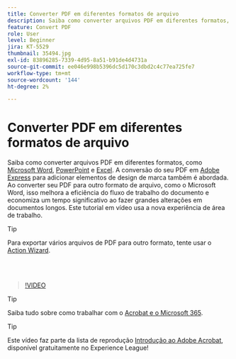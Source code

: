 ```yaml
---
title: Converter PDF em diferentes formatos de arquivo
description: Saiba como converter arquivos PDF em diferentes formatos, como Microsoft Word, Excel ou PowerPoint
feature: Convert PDF
role: User
level: Beginner
jira: KT-5529
thumbnail: 35494.jpg
exl-id: 83896285-7339-4d95-8a51-b91de4d4731a
source-git-commit: ee046e998b5396dc5d170c3dbd2c4c77ea725fe7
workflow-type: tm+mt
source-wordcount: '144'
ht-degree: 2%

---
```


# Converter PDF em diferentes formatos de arquivo

Saiba como converter arquivos PDF em diferentes formatos, como [Microsoft Word](https://www.adobe.com/br/acrobat/online/pdf-to-word.html), [PowerPoint](https://www.adobe.com/br/acrobat/online/pdf-to-ppt.html) e [Excel](https://www.adobe.com/br/acrobat/online/pdf-to-excel.html). A conversão do seu PDF em [Adobe Express](https://express.adobe.com) para adicionar elementos de design de marca também é abordada. Ao converter seu PDF para outro formato de arquivo, como o Microsoft Word, isso melhora a eficiência do fluxo de trabalho do documento e economiza um tempo significativo ao fazer grandes alterações em documentos longos. Este tutorial em vídeo usa a nova experiência de área de trabalho.

>[!TIP]
>
>Para exportar vários arquivos de PDF para outro formato, tente usar o [Action Wizard](../advanced-tasks/action.md).

<br> 

>[!VIDEO](https://video.tv.adobe.com/v/35494?enablevpops&quality=12&learn=on&hidetitle=true)

>[!TIP]
>
>Saiba tudo sobre como trabalhar com o [Acrobat e o Microsoft 365](../integrate/integrate-overview.md).

>[!TIP]
>
>Este vídeo faz parte da lista de reprodução [Introdução ao Adobe Acrobat](https://experienceleague.adobe.com/en/playlists/acrobat-get-started-business-users), disponível gratuitamente no Experience League!
